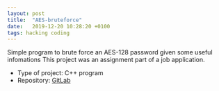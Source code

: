 ```yaml
---
layout: post
title:  "AES-bruteforce"
date:   2019-12-20 10:28:20 +0100
tags: hacking coding
---
```


Simple program to brute force an AES-128 password given some useful infomations
This project was an assignment part of a job application.

* Type of project: C++ program
* Repository: [GitLab](https://github.com/Bamarin/bruteforce)

